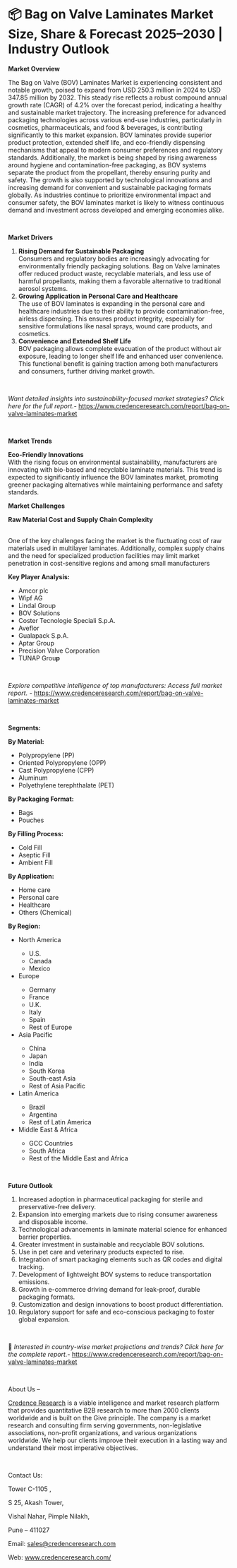 # 📦 Bag on Valve Laminates Market Size, Share & Forecast 2025–2030 | Industry Outlook


<p><strong>Market Overview</strong></p>
<p>The Bag on Valve (BOV) Laminates Market is experiencing consistent and notable growth, poised to expand from USD 250.3 million in 2024 to USD 347.85 million by 2032. This steady rise reflects a robust compound annual growth rate (CAGR) of 4.2% over the forecast period, indicating a healthy and sustainable market trajectory. The increasing preference for advanced packaging technologies across various end-use industries, particularly in cosmetics, pharmaceuticals, and food &amp; beverages, is contributing significantly to this market expansion. BOV laminates provide superior product protection, extended shelf life, and eco-friendly dispensing mechanisms that appeal to modern consumer preferences and regulatory standards. Additionally, the market is being shaped by rising awareness around hygiene and contamination-free packaging, as BOV systems separate the product from the propellant, thereby ensuring purity and safety. The growth is also supported by technological innovations and increasing demand for convenient and sustainable packaging formats globally. As industries continue to prioritize environmental impact and consumer safety, the BOV laminates market is likely to witness continuous demand and investment across developed and emerging economies alike.</p>
<p><strong>&nbsp;</strong></p>
<p><strong>Market Drivers</strong></p>
<ol>
<li><strong> Rising Demand for Sustainable Packaging</strong><br data-start="1366" data-end="1369" /> Consumers and regulatory bodies are increasingly advocating for environmentally friendly packaging solutions. Bag on Valve laminates offer reduced product waste, recyclable materials, and less use of harmful propellants, making them a favorable alternative to traditional aerosol systems.</li>
<li data-start="1659" data-end="2001"><strong data-start="1659" data-end="1717"> Growing Application in Personal Care and Healthcare</strong><br data-start="1717" data-end="1720" /> The use of BOV laminates is expanding in the personal care and healthcare industries due to their ability to provide contamination-free, airless dispensing. This ensures product integrity, especially for sensitive formulations like nasal sprays, wound care products, and cosmetics.</li>
<li data-start="2003" data-end="2300"><strong data-start="2003" data-end="2045"> Convenience and Extended Shelf Life</strong><br data-start="2045" data-end="2048" /> BOV packaging allows complete evacuation of the product without air exposure, leading to longer shelf life and enhanced user convenience. This functional benefit is gaining traction among both manufacturers and consumers, further driving market growth.</li>
</ol>
<p><strong>&nbsp;</strong></p>
<p><em>Want detailed insights into sustainability-focused market strategies? Click here for the full report.- </em><a href="https://www.credenceresearch.com/report/bag-on-valve-laminates-market">https://www.credenceresearch.com/report/bag-on-valve-laminates-market</a></p>
<p>&nbsp;</p>
<p><strong>Market Trends</strong></p>
<p><strong>Eco-Friendly Innovations</strong><br /> With the rising focus on environmental sustainability, manufacturers are innovating with bio-based and recyclable laminate materials. This trend is expected to significantly influence the BOV laminates market, promoting greener packaging alternatives while maintaining performance and safety standards.</p>
<p><strong>Market Challenges</strong></p>
<p><strong>Raw Material Cost and Supply Chain Complexity</strong></p>
<p><strong><br /> </strong>One of the key challenges facing the market is the fluctuating cost of raw materials used in multilayer laminates. Additionally, complex supply chains and the need for specialized production facilities may limit market penetration in cost-sensitive regions and among small manufacturers</p>
<p><strong>Key Player Analysis:</strong></p>
<ul>
<li>Amcor plc</li>
<li>Wipf AG</li>
<li>Lindal Group</li>
<li>BOV Solutions</li>
<li>Coster Tecnologie Speciali S.p.A.</li>
<li>Aveflor</li>
<li>Gualapack S.p.A.</li>
<li>Aptar Group</li>
<li>Precision Valve Corporation</li>
<li>TUNAP Grou<strong>p</strong></li>
</ul>
<p>&nbsp;</p>
<p><em>Explore competitive intelligence of top manufacturers: Access full market report. - </em><a href="https://www.credenceresearch.com/report/bag-on-valve-laminates-market">https://www.credenceresearch.com/report/bag-on-valve-laminates-market</a></p>
<p>&nbsp;</p>
<p><strong>Segments:</strong></p>
<p><strong>By Material:</strong></p>
<ul>
<li>Polypropylene (PP)</li>
<li>Oriented Polypropylene (OPP)</li>
<li>Cast Polypropylene (CPP)</li>
<li>Aluminum</li>
<li>Polyethylene terephthalate (PET)</li>
</ul>
<p><strong>By Packaging Format:</strong></p>
<ul>
<li>Bags</li>
<li>Pouches</li>
</ul>
<p><strong>By Filling Process:</strong></p>
<ul>
<li>Cold Fill</li>
<li>Aseptic Fill</li>
<li>Ambient Fill</li>
</ul>
<p><strong>By Application:</strong></p>
<ul>
<li>Home care</li>
<li>Personal care</li>
<li>Healthcare</li>
<li>Others (Chemical)</li>
</ul>
<p><strong>By Region:</strong></p>
<ul>
<li>North America</li>
<ul>
<li>U.S.</li>
<li>Canada</li>
<li>Mexico</li>
</ul>
<li>Europe</li>
<ul>
<li>Germany</li>
<li>France</li>
<li>U.K.</li>
<li>Italy</li>
<li>Spain</li>
<li>Rest of Europe</li>
</ul>
<li>Asia Pacific</li>
<ul>
<li>China</li>
<li>Japan</li>
<li>India</li>
<li>South Korea</li>
<li>South-east Asia</li>
<li>Rest of Asia Pacific</li>
</ul>
<li>Latin America</li>
<ul>
<li>Brazil</li>
<li>Argentina</li>
<li>Rest of Latin America</li>
</ul>
<li>Middle East &amp; Africa</li>
<ul>
<li>GCC Countries</li>
<li>South Africa</li>
<li>Rest of the Middle East and Africa</li>
</ul>
</ul>
<p>&nbsp;</p>
<p><strong>Future Outlook </strong></p>
<ol>
<li>Increased adoption in pharmaceutical packaging for sterile and preservative-free delivery.</li>
<li data-start="3189" data-end="3278">Expansion into emerging markets due to rising consumer awareness and disposable income.</li>
<li data-start="3282" data-end="3372">Technological advancements in laminate material science for enhanced barrier properties.</li>
<li data-start="3376" data-end="3441">Greater investment in sustainable and recyclable BOV solutions.</li>
<li data-start="3445" data-end="3504">Use in pet care and veterinary products expected to rise.</li>
<li data-start="3508" data-end="3588">Integration of smart packaging elements such as QR codes and digital tracking.</li>
<li data-start="3592" data-end="3668">Development of lightweight BOV systems to reduce transportation emissions.</li>
<li data-start="3672" data-end="3752">Growth in e-commerce driving demand for leak-proof, durable packaging formats.</li>
<li data-start="3756" data-end="3828">Customization and design innovations to boost product differentiation.</li>
<li data-start="3833" data-end="3916">Regulatory support for safe and eco-conscious packaging to foster global expansion.</li>
</ol>
<p><strong>&nbsp;</strong></p>
<p>📌 <em>Interested in country-wise market projections and trends? Click here for the complete report.- </em><a href="https://www.credenceresearch.com/report/bag-on-valve-laminates-market">https://www.credenceresearch.com/report/bag-on-valve-laminates-market</a></p>
<p>&nbsp;</p>
<p>About Us &ndash;</p>
<p><a href="https://www.credenceresearch.com/">Credence Research</a> is a viable intelligence and market research platform that provides quantitative B2B research to more than 2000 clients worldwide and is built on the Give principle. The company is a market research and consulting firm serving governments, non-legislative associations, non-profit organizations, and various organizations worldwide. We help our clients improve their execution in a lasting way and understand their most imperative objectives.</p>
<p>&nbsp;</p>
<p>Contact Us:</p>
<p>Tower C-1105 ,</p>
<p>S 25, Akash Tower,</p>
<p>Vishal Nahar, Pimple Nilakh,</p>
<p>Pune &ndash; 411027</p>
<p>Email: <a href="mailto:sales@credenceresearch.com">sales@credenceresearch.com</a></p>
<p>Web: <a href="http://www.credenceresearch.com/">www.credenceresearch.com/</a></p>
